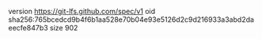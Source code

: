 version https://git-lfs.github.com/spec/v1
oid sha256:765bcedcd9b4f6b1aa528e70b04e93e5126d2c9d216933a3abd2daeecfe847b3
size 902
